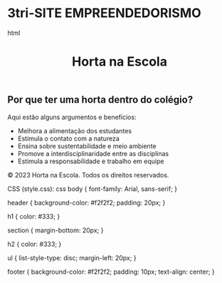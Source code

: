 # 3tri-SITE EMPREENDEDORISMO
html
<!DOCTYPE html>
<html>
<head>
  <title>Horta na Escola</title>
  <link rel="stylesheet" type="text/css" href="style.css">
</head>
<body>
  <header>
    <h1>Horta na Escola</h1>
  </header>

  <section id="introduction">
    <h2>Por que ter uma horta dentro do colégio?</h2>
    <p>Aqui estão alguns argumentos e benefícios:</p>
    <ul>
      <li>Melhora a alimentação dos estudantes</li>
      <li>Estimula o contato com a natureza</li>
      <li>Ensina sobre sustentabilidade e meio ambiente</li>
      <li>Promove a interdisciplinaridade entre as disciplinas</li>
      <li>Estimula a responsabilidade e trabalho em equipe</li>
    </ul>
  </section>

  <!-- Outras seções do site -->

  <footer>
    <p>&copy; 2023 Horta na Escola. Todos os direitos reservados.</p>
  </footer>

</body>
</html>


CSS (style.css):
css
body {
  font-family: Arial, sans-serif;
}

header {
  background-color: #f2f2f2;
  padding: 20px;
}

h1 {
  color: #333;
}

section {
  margin-bottom: 20px;
}

h2 {
  color: #333;
}

ul {
  list-style-type: disc;
  margin-left: 20px;
}

footer {
  background-color: #f2f2f2;
  padding: 10px;
  text-align: center;
}
